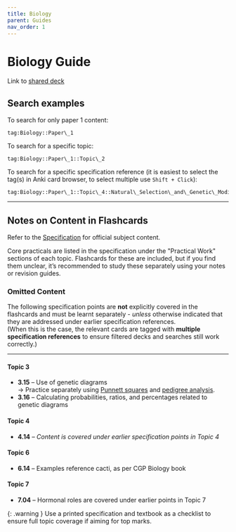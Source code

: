 ```yaml
---
title: Biology
parent: Guides
nav_order: 1
---
```


# Biology Guide
  
Link to [shared deck](https://ankiweb.net/shared/info/617678765)

## Search examples

To search for only paper 1 content:

```
tag:Biology::Paper\_1
```

To search for a specific topic:

```
tag:Biology::Paper\_1::Topic\_2
```

To search for a specific specification reference (it is easiest to select the tag(s) in Anki card browser, to select multiple use `Shift + Click`):

```
tag:Biology::Paper\_1::Topic\_4::Natural\_Selection\_and\_Genetic\_Modification::4.01
```


---

## Notes on Content in Flashcards

Refer to the [Specification](https://qualifications.pearson.com/content/dam/pdf/GCSE/Science/2016/Specification/gcse-biology-spec.pdf) for official subject content.

Core practicals are listed in the specification under the "Practical Work" sections of each topic. Flashcards for these are included, but if you find them unclear, it’s recommended to study these separately using your notes or revision guides.

### Omitted Content

The following specification points are **not** explicitly covered in the flashcards and must be learnt separately - *unless* otherwise indicated that they are addressed under earlier specification references.  
(When this is the case, the relevant cards are tagged with **multiple specification references** to ensure filtered decks and searches still work correctly.)

---
#### Topic 3
- **3.15** – Use of genetic diagrams  
  → Practice separately using [Punnett squares](https://www.bbc.co.uk/bitesize/guides/z2rm3k7/revision/6) and [pedigree analysis](https://www.bbc.co.uk/bitesize/guides/z2rm3k7/revision/7).
- **3.16** – Calculating probabilities, ratios, and percentages related to genetic diagrams

#### Topic 4
- **4.14** – *Content is covered under earlier specification points in Topic 4*

#### Topic 6
- **6.14** – Examples reference cacti, as per CGP Biology book

#### Topic 7
- **7.04** – Hormonal roles are covered under earlier points in Topic 7

{: .warning }
Use a printed specification and textbook as a checklist to ensure full topic coverage if aiming for top marks.
